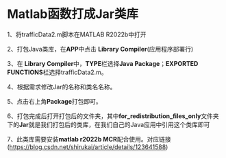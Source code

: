 # Matlab函数打成Jar类库

1、将trafficData2.m脚本在MATLAB R2022b中打开

2、打包Java类库，在**APP**中点击 **Library Compiler**(应用程序部署行)

3、在 **Library Compiler**中，**TYPE**栏选择**Java Package**；**EXPORTED FUNCTIONS**栏选择trafficData2.m。

4、根据需求修改Jar的名称和类名名称。

5、点击右上角**Package**打包即可。

6、打包完成后打开打包后的文件夹，其中**for_redistribution_files_only**文件夹下的**Jar**就是我们打包后的类库，在我们自己的Java应用中引用这个类库即可

7、此类库需要安装**matlab r2022b MCR**配合使用。对应链接(https://blog.csdn.net/shirukai/article/details/123641588)



## 